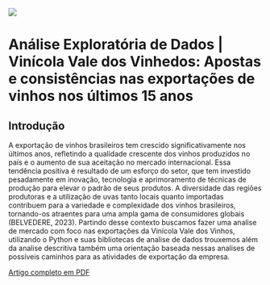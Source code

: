 ![](https://www.tuaradio.com.br/image/resize_crop?w=920&h=500&q=80&src=intranet/userfiles/noticias/81012145d3d12adbd05b5033def08ac4.png)
# Análise Exploratória de Dados |  Vinícola Vale dos Vinhedos: Apostas e consistências nas exportações de vinhos nos últimos 15 anos

## Introdução
A exportação de vinhos brasileiros tem crescido significativamente nos últimos anos, refletindo a qualidade crescente dos vinhos produzidos no país e o aumento de sua aceitação no mercado internacional. Essa tendência positiva é resultado de um esforço do setor, que tem investido pesadamente em inovação, tecnologia e aprimoramento de técnicas de produção para elevar o padrão de seus produtos. A diversidade das regiões produtoras e a utilização de uvas tanto locais quanto importadas contribuem para a variedade e complexidade dos vinhos brasileiros, tornando-os atraentes para uma ampla gama de consumidores globais (BELVEDERE, 2023). Partindo desse contexto buscamos fazer uma analise de mercado com foco nas exportações da Vinícola Vale dos Vinhos, utilizando o Python e suas bibliotecas de analise de dados trouxemos além da analise descritiva também uma orientação baseada nessas analises de possíveis caminhos para as atividades de exportação da empresa.

[Artigo completo em PDF](https://github.com/bmuller70/Analise_de_exporacoes_Vale_dos_Vinhedos/blob/d554b5142f435ad8424d35fe97c233dbe0f3bdb6/An%C3%A1lise%20Explorat%C3%B3ria%20%20Vale%20dos%20Vinhedos.pdf)

